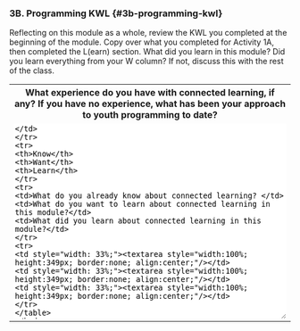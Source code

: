### 3B. Programming KWL {#3b-programming-kwl}

Reflecting on this module as a whole, review the KWL you completed at the beginning of the module. Copy over what you completed for Activity 1A, then completed the L(earn) section. What did you learn in this module? Did you learn everything from your W column? If not, discuss this with the rest of the class.

<table class="table-format2"><tr>
<th colspan="3">What experience do you have with connected learning, if any? If you have no experience, what has been your approach to youth programming to date?</th>
</tr>
<tr>
<td colspan="3"><textarea style="width: 100%; height: 350px; border: none;"/></td>
</tr>
<tr>
<th>Know</th>
<th>Want</th>
<th>Learn</th>
</tr>
<tr>
<td>What do you already know about connected learning? </td>
<td>What do you want to learn about connected learning in this module?</td>
<td>What did you learn about connected learning in this module?</td>
</tr>
<tr>
<td style="width: 33%;"><textarea style="width:100%; height:349px; border:none; align:center;"/></td>
<td style="width: 33%;"><textarea style="width:100%; height:349px; border:none; align:center;"/></td>
<td style="width: 33%;"><textarea style="width:100%; height:349px; border:none; align:center;"/></td>
</tr>
</table>